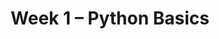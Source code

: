 ---
title: Week 1 – Python Basics
weekNumber: 1
days:
    - date: 2025-1-6
      events: 
        - name: LEC 1
          type: lecture
          title: Introduction
          url: http://datahub.ucsd.edu/user-redirect/git-sync?repo=https://github.com/dsc-courses/dsc10-2025-wi&subPath=lectures/lec01/lec01.ipynb
          html: resources/lectures/lec01/lec01.html
          podcast:
          readings:
            - name: CIT 1.0
              url: https://inferentialthinking.com/chapters/01/what-is-data-science.html
            - name: BPD 1-3
              url: https://notes.dsc10.com/01-getting_started/tools.html
          keywords: course logistics, syllabus, Little Women demo, Jupyter notebooks, expressions
    - date: 2025-1-8
      events: 
        - name: LEC 2
          type: lecture
          title: Variables and Data Types
          url: http://datahub.ucsd.edu/user-redirect/git-sync?repo=https://github.com/dsc-courses/dsc10-2025-wi&subPath=lectures/lec02/lec02.ipynb
          html: resources/lectures/lec02/lec02.html
          podcast:
          readings:
            - name: BPD 3-5
              url: https://notes.dsc10.com/01-getting_started/expressions.html
          keywords: variables, assignment, functions, import, methods, int, float, string
        - name: DISC 1
          type: disc
          title: Getting Started with Jupyter Notebooks
          url: 
        - name: SUR
          type: survey
          title: Welcome Survey
          url: https://forms.gle/nxkC7tC7ezKW5svs6
        - name: SYL
          type: survey
          title: Syllabus Check
          url: https://forms.gle/9PsPmovRPTeNvdwk9
        - name: PRE
          type: survey
          title: Pretest
          url: https://practice.dsc10.com/pretest/index.html
    - date: 2025-1-10
      events: 
        - name: LEC 3
          type: lecture
          title: Lists and Arrays
          url: http://datahub.ucsd.edu/user-redirect/git-sync?repo=https://github.com/dsc-courses/dsc10-2025-wi&subPath=lectures/lec03/lec03.ipynb
          html: resources/lectures/lec03/lec03.html
          podcast:
          readings:
            - name: BPD 7-8
              url: https://notes.dsc10.com/02-data_sets/arrays.html
            - name: CIT 14.1
              url: https://inferentialthinking.com/chapters/14/1/Properties_of_the_Mean.html
          keywords: mean, median, lists, arrays, array arithmetic, array methods, np.arange
    - date: 2025-1-11
      events:
        - name: LAB 0
          type: lab
          title: Expressions and Data Types
          url: http://datahub.ucsd.edu/user-redirect/git-sync?repo=https://github.com/dsc-courses/dsc10-2025-wi&subPath=labs/lab00/lab00.ipynb
---